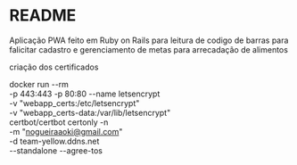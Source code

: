 # README

Aplicação PWA feito em Ruby on Rails para leitura de codigo de barras para falicitar cadastro e gerenciamento de metas para arrecadação de alimentos

criação dos certificados

docker run --rm \
  -p 443:443 -p 80:80 --name letsencrypt \
  -v "webapp_certs:/etc/letsencrypt" \
  -v "webapp_certs-data:/var/lib/letsencrypt" \
  certbot/certbot certonly -n \
  -m "nogueiraaoki@gmail.com" \
  -d team-yellow.ddns.net \
  --standalone --agree-tos
  
